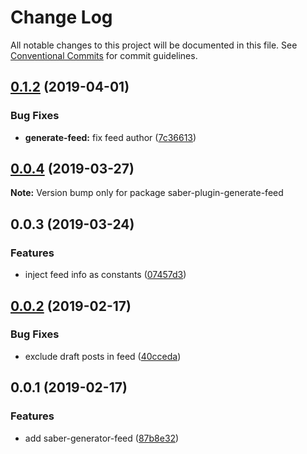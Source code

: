# Change Log

All notable changes to this project will be documented in this file.
See [Conventional Commits](https://conventionalcommits.org) for commit guidelines.

## [0.1.2](https://github.com/egoist/saber/compare/saber-plugin-generate-feed@0.1.1...saber-plugin-generate-feed@0.1.2) (2019-04-01)

### Bug Fixes

- **generate-feed:** fix feed author ([7c36613](https://github.com/egoist/saber/commit/7c36613))

## [0.0.4](https://github.com/egoist/saber/compare/saber-plugin-generate-feed@0.0.3...saber-plugin-generate-feed@0.0.4) (2019-03-27)

**Note:** Version bump only for package saber-plugin-generate-feed

## 0.0.3 (2019-03-24)

### Features

- inject feed info as constants ([07457d3](https://github.com/egoist/saber/commit/07457d3))

## [0.0.2](https://github.com/egoist/saber/compare/saber-generator-feed@0.0.1...saber-generator-feed@0.0.2) (2019-02-17)

### Bug Fixes

- exclude draft posts in feed ([40cceda](https://github.com/egoist/saber/commit/40cceda))

## 0.0.1 (2019-02-17)

### Features

- add saber-generator-feed ([87b8e32](https://github.com/egoist/saber/commit/87b8e32))
